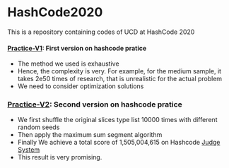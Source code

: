 # HashCode2020
 This is a repository containing codes of UCD at HashCode 2020

#### [Practice-V1](practice/v1.py): First version on hashcode pratice
- The method we used is exhaustive
- Hence, the complexity is very. For example, for the medium sample, it takes 2e50 times of research, that is unrealistic for the actual problem
- We need to consider optimization solutions

### [Practice-V2](practice/v2.py): Second version on hashcode pratice
- We first shuffle the original slices type list 10000 times with different random seeds
- Then apply the maximum sum segment algorithm
- Finally We achieve a total score of 1,505,004,615 on Hashcode [Judge System](https://hashcodejudge.withgoogle.com/)
- This result is very promising.

